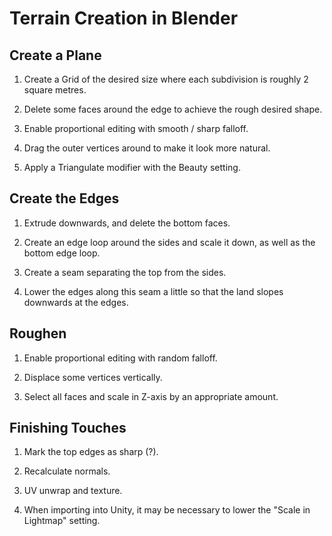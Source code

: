 # Terrain Creation in Blender

## Create a Plane

1. Create a Grid of the desired size where each subdivision is roughly 2 square metres.

1. Delete some faces around the edge to achieve the rough desired shape.

1. Enable proportional editing with smooth / sharp falloff.

1. Drag the outer vertices around to make it look more natural.

1. Apply a Triangulate modifier with the Beauty setting.

## Create the Edges

1. Extrude downwards, and delete the bottom faces.

1. Create an edge loop around the sides and scale it down, as well as the bottom edge loop.

1. Create a seam separating the top from the sides.

1. Lower the edges along this seam a little so that the land slopes downwards at the edges.

## Roughen

1. Enable proportional editing with random falloff.

1. Displace some vertices vertically.

1. Select all faces and scale in Z-axis by an appropriate amount.

## Finishing Touches

1. Mark the top edges as sharp (?).

1. Recalculate normals.

1. UV unwrap and texture.

1. When importing into Unity, it may be necessary to lower the "Scale in Lightmap" setting.

